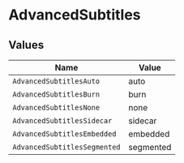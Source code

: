 # AdvancedSubtitles


## Values

| Name                         | Value                        |
| ---------------------------- | ---------------------------- |
| `AdvancedSubtitlesAuto`      | auto                         |
| `AdvancedSubtitlesBurn`      | burn                         |
| `AdvancedSubtitlesNone`      | none                         |
| `AdvancedSubtitlesSidecar`   | sidecar                      |
| `AdvancedSubtitlesEmbedded`  | embedded                     |
| `AdvancedSubtitlesSegmented` | segmented                    |